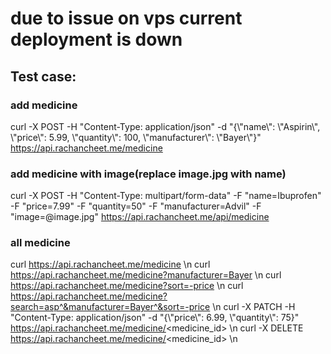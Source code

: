 # due to issue on vps current deployment is down

## Test case:

### add medicine

curl -X POST -H "Content-Type: application/json" -d "{\\"name\\": \\"Aspirin\\", \\"price\\": 5.99, \\"quantity\\": 100, \\"manufacturer\\": \\"Bayer\\"}" https://api.rachancheet.me/medicine

### add medicine with image(replace image.jpg with name)

curl -X POST -H "Content-Type: multipart/form-data" -F "name=Ibuprofen" -F "price=7.99" -F "quantity=50" -F "manufacturer=Advil" -F "image=@image.jpg" https://api.rachancheet.me/api/medicine

### all medicine

curl https://api.rachancheet.me/medicine \n
curl https://api.rachancheet.me/medicine?manufacturer=Bayer \n
curl https://api.rachancheet.me/medicine?sort=-price \n
curl https://api.rachancheet.me/medicine?search=asp^&manufacturer=Bayer^&sort=-price \n
curl -X PATCH -H "Content-Type: application/json" -d "{\\"price\\": 6.99, \\"quantity\\": 75}" https://api.rachancheet.me/medicine/<medicine_id> \n
curl -X DELETE https://api.rachancheet.me/medicine/<medicine_id> \n
